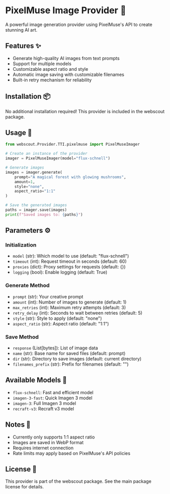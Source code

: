 # PixelMuse Image Provider 🎨

A powerful image generation provider using PixelMuse's API to create stunning AI art.

## Features ✨

- Generate high-quality AI images from text prompts
- Support for multiple models
- Customizable aspect ratio and style
- Automatic image saving with customizable filenames
- Built-in retry mechanism for reliability

## Installation 📦

No additional installation required! This provider is included in the webscout package.

## Usage 🚀

```python
from webscout.Provider.TTI.pixelmuse import PixelMuseImager

# Create an instance of the provider
imager = PixelMuseImager(model="flux-schnell")

# Generate images
images = imager.generate(
    prompt="A magical forest with glowing mushrooms",
    amount=1,
    style="none",
    aspect_ratio="1:1"
)

# Save the generated images
paths = imager.save(images)
print(f"Saved images to: {paths}")
```

## Parameters ⚙️

### Initialization

- `model` (str): Which model to use (default: "flux-schnell")
- `timeout` (int): Request timeout in seconds (default: 60)
- `proxies` (dict): Proxy settings for requests (default: {})
- `logging` (bool): Enable logging (default: True)

### Generate Method

- `prompt` (str): Your creative prompt
- `amount` (int): Number of images to generate (default: 1)
- `max_retries` (int): Maximum retry attempts (default: 3)
- `retry_delay` (int): Seconds to wait between retries (default: 5)
- `style` (str): Style to apply (default: "none")
- `aspect_ratio` (str): Aspect ratio (default: "1:1")

### Save Method

- `response` (List[bytes]): List of image data
- `name` (str): Base name for saved files (default: prompt)
- `dir` (str): Directory to save images (default: current directory)
- `filenames_prefix` (str): Prefix for filenames (default: "")

## Available Models 🎯

- `flux-schnell`: Fast and efficient model
- `imagen-3-fast`: Quick Imagen 3 model
- `imagen-3`: Full Imagen 3 model
- `recraft-v3`: Recraft v3 model

## Notes 📝

- Currently only supports 1:1 aspect ratio
- Images are saved in WebP format
- Requires internet connection
- Rate limits may apply based on PixelMuse's API policies

## License 📄

This provider is part of the webscout package. See the main package license for details.
